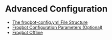 # Advanced Configuration

* [The frogbot-config.yml File Structure](the-frogbot-config.yml-file-structure.md)
* [Frogbot Configuration Parameters (Optional)](frogbot-configuration-parameters-optional.md)
* [Frogbot Offline](frogbot-offline.md)


